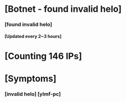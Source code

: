 # [Botnet - found invalid helo]
### [found invalid helo]
#### [Updated every 2~3 hours]

# [Counting 146 IPs]

# [Symptoms] 
###   [invalid helo] [ylmf-pc]
